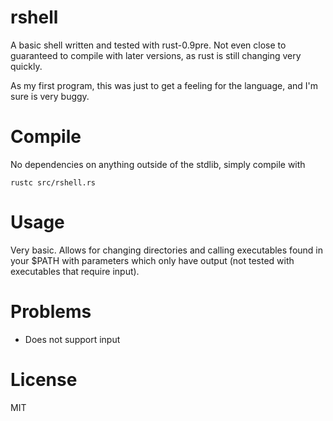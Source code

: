 rshell
=========

A basic shell written and tested with rust-0.9pre. Not even close to guaranteed to compile with later versions, as rust is still changing very quickly.

As my first program, this was just to get a feeling for the language, and I'm sure is very buggy.

Compile
=========

No dependencies on anything outside of the stdlib, simply compile with

```rustc src/rshell.rs```

Usage
=========

Very basic. Allows for changing directories and calling executables found in your $PATH with parameters which only have output (not tested with executables that require input).

Problems
=========

- Does not support input

License
=========

MIT
